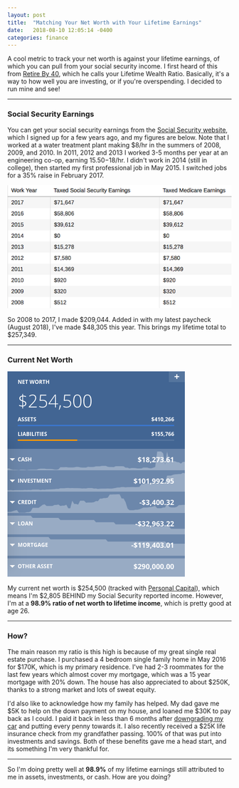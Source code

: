 ```yaml
---
layout: post
title:  "Matching Your Net Worth with Your Lifetime Earnings"
date:   2018-08-10 12:05:14 -0400
categories: finance
---
```


A cool metric to track your net worth is against your lifetime earnings, of which you can pull from your social security income. I first heard of this from [Retire By 40](https://retireby40.org/your-lifetime-wealth-ratio/), which he calls your Lifetime Wealth Ratio. Basically, it's a way to how well you are investing, or if you're overspending. I decided to run mine and see!

----

### Social Security Earnings
You can get your social security earnings from the [Social Security website](https://www.ssa.gov/), which I signed up for a few years ago, and my figures are below. Note that I worked at a water treatment plant making $8/hr in the summers of 2008, 2009, and 2010. In 2011, 2012 and 2013 I worked 3-5 months per year at an engineering co-op, earning $15.50-$18/hr. I didn't work in 2014 (still in college), then started my first professional job in May 2015. I switched jobs for a 35% raise in February 2017.

![Social Security](/images/ss/ss_income.png)

So 2008 to 2017, I made $209,044. Added in with my latest paycheck (August 2018), I've made $48,305 this year. This brings my lifetime total to $257,349.

----

### Current Net Worth

![Networth](/images/ss/pc.png)

My current net worth is $254,500 (tracked with [Personal Capital](http://share.personalcapital.com/x/psOnBl)), which means I'm $2,805 BEHIND my Social Security reported income. However, I'm at a **98.9% ratio of net worth to lifetime income**, which is pretty good at age 26.

----

### How?
The main reason my ratio is this high is because of my great single real estate purchase. I purchased a 4 bedroom single family home in May 2016 for $170K, which is my primary residence. I've had 2-3 roommates for the last few years which almost cover my mortgage, which was a 15 year mortgage with 20% down. The house has also appreciated to about $250K, thanks to a strong market and lots of sweat equity.

I'd also like to acknowledge how my family has helped. My dad gave me $5K to help on the down payment on my house, and loaned me $30K to pay back as I could. I paid it back in less than 6 months after [downgrading my car](https://rskelton.com/drive-cool-cars-on-a-budget/) and putting every penny towards it. I also recently received a $25K life insurance check from my grandfather passing. 100% of that was put into investments and savings. Both of these benefits gave me a head start, and its something I'm very thankful for.

----

So I'm doing pretty well at **98.9%** of my lifetime earnings still attributed to me in assets, investments, or cash. How are you doing?
